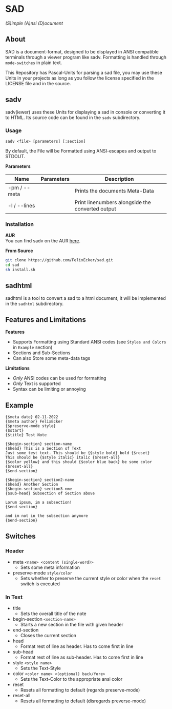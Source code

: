 # SAD
*(S)imple (A)nsi (D)ocument*

## About
SAD is a document-format, designed to be displayed in ANSI compatible terminals through a viewer
program like sadv. Formatting is handled through `mode-switches` in plain text.

This Repository has Pascal-Units for parsing a sad file, you may use these Units in your projects
as long as you follow the license specified in the LICENSE file and in the source.

## sadv
sadv(iewer) uses these Units for displaying a sad in console or converting it to HTML.
Its source code can be found in the `sadv` subdirectory.

### Usage
`sadv <file> [parameters] [:section]` <br>

By default, the File will be Formatted using ANSI-escapes and output to STDOUT. <br>

**Parameters** <br>

| Name          | Parameters | Description                         |
| ------------- | ---------- | ----------------------------------- |
| -pm / --meta  |            | Prints the documents Meta-Data      |
| -l  / --lines |            | Print linenumbers alongside the converted output |

### Installation
**AUR** <br>
You can find sadv on the AUR [here](https://aur.archlinux.org/packages/sadv). <br>

**From Source**
```bash
git clone https://github.com/FelixEcker/sad.git
cd sad
sh install.sh
```

## sadhtml
sadhtml is a tool to convert a sad to a html document, it will be implemented in the
`sadhtml` subdirectory.

## Features and Limitations
**Features** <br>
* Supports Formatting using Standard ANSI codes (see `Styles and Colors` in `Example` section)
* Sections and Sub-Sections
* Can also Store some meta-data tags

**Limitations** <br>
* *Only* ANSI codes can be used for formatting
* *Only* Text is supported
* Syntax can be limiting or annoying

## Example
```text
{$meta date} 02-11-2022
{$meta author} FelixEcker
{$preserve-mode style}
{$start}
{$title} Test Note

{$begin-section} section-name
{$head} This is a Section of Text
Just some test text. This should be {$style bold} bold {$reset}
This should be {$style italic} italic {$reset-all}
{$color yellow} and this should {$color blue back} be some color {$reset-all}
{$end-section}

{$begin-section} section2-name
{$head} Another Section
{$begin-section} section3-nme
{$sub-head} Subsection of Section above

Lorum ipsum, im a subsection!
{$end-section}

and im not in the subsection anymore
{$end-section}
```

## Switches
### Header
* meta `<name> <content (single-word)>`
    * Sets some meta information
* preserve-mode `style/color`
    * Sets whether to preserve the current style or color when the `reset` switch is executed

### In Text
* title
	* Sets the overall title of the note
* begin-section `<section-name>`
	* Starts a new section in the file with given header
* end-section
	* Closes the current section
* head
    * Format rest of line as header. Has to come first in line
* sub-head
    * Format rest of line as sub-header. Has to come first in line
* style `<style name>`
	* Sets the Text-Style
* color `<color name> <(optional) back/fore>`
	* Sets the Text-Color to the appropriate ansi color
* reset
	* Resets all formatting to default (regards preserve-mode)
* reset-all
    * Resets all formatting to default (disregards preverse-mode)

